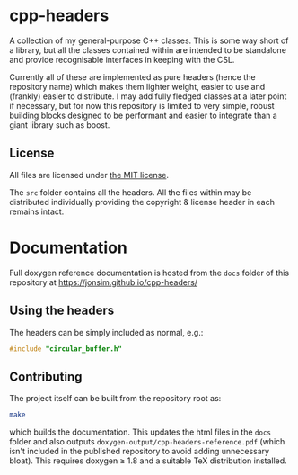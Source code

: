 
[//]: # (\mainpage cpp-headers Documentation)

# cpp-headers

A collection of my general-purpose C++ classes. This is some way short of a
library, but all the classes contained within are intended to be standalone
and provide recognisable interfaces in keeping with the CSL.

Currently all of these are implemented as pure headers (hence the repository
name) which makes them lighter weight, easier to use and (frankly) easier to
distribute. I may add fully fledged classes at a later point if necessary, but
for now this repository is limited to very simple, robust building blocks
designed to be performant and easier to integrate than a giant library such as
boost.



## License

All files are licensed under
[the MIT license](https://github.com/jonsim/cpp-headers/blob/master/LICENSE).

The `src` folder contains all the headers. All the files within may be
distributed individually providing the copyright &amp; license header in each
remains intact.



# Documentation

Full doxygen reference documentation is hosted from the `docs` folder of this
repository at https://jonsim.github.io/cpp-headers/


## Using the headers

The headers can be simply included as normal, e.g.:
```c
#include "circular_buffer.h"
```


## Contributing
The project itself can be built from the repository root as:
```sh
make
```
which builds the documentation. This updates the html files in the `docs` folder
and also outputs `doxygen-output/cpp-headers-reference.pdf` (which isn't
included in the published repository to avoid adding unnecessary bloat). This
requires doxygen &ge; 1.8 and a suitable TeX distribution installed.

